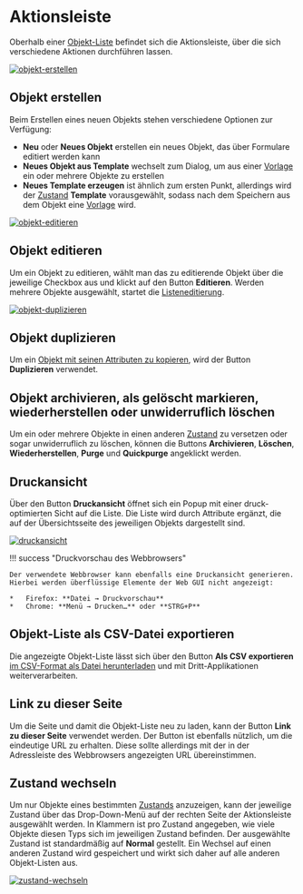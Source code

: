 # Aktionsleiste

Oberhalb einer [Objekt-Liste](index.md) befindet sich die Aktionsleiste, über die sich verschiedene Aktionen durchführen lassen.

[![objekt-erstellen](../../assets/images/de/grundlagen/aktionsleiste/1-al.png)](../../assets/images/de/grundlagen/aktionsleiste/1-al.png)

Objekt erstellen
----------------

Beim Erstellen eines neuen Objekts stehen verschiedene Optionen zur Verfügung:

*   **Neu** oder **Neues Objekt** erstellen ein neues Objekt, das über Formulare editiert werden kann
*   **Neues Objekt aus Template** wechselt zum Dialog, um aus einer [Vorlage](../../effizientes-dokumentieren/templates.md) ein oder mehrere Objekte zu erstellen
*   **Neues Template erzeugen** ist ähnlich zum ersten Punkt, allerdings wird der [Zustand](../lebens-und-dokumentationszyklus.md) **Template** vorausgewählt, sodass nach dem Speichern aus dem Objekt eine [Vorlage](../../effizientes-dokumentieren/templates.md) wird.

[![objekt-editieren](../../assets/images/de/grundlagen/aktionsleiste/2-al.png)](../../assets/images/de/grundlagen/aktionsleiste/2-al.png)

Objekt editieren
----------------

Um ein Objekt zu editieren, wählt man das zu editierende Objekt über die jeweilige Checkbox aus und klickt auf den Button **Editieren**. Werden mehrere Objekte ausgewählt, startet die [Listeneditierung](../../effizientes-dokumentieren/listeneditierung.md).

[![objekt-duplizieren](../../assets/images/de/grundlagen/aktionsleiste/3-al.png)](../../assets/images/de/grundlagen/aktionsleiste/3-al.png)

Objekt duplizieren
------------------

Um ein [Objekt mit seinen Attributen zu kopieren](../../effizientes-dokumentieren/objekte-duplizieren.md), wird der Button **Duplizieren** verwendet.

Objekt archivieren, als gelöscht markieren, wiederherstellen oder unwiderruflich löschen
----------------------------------------------------------------------------------------

Um ein oder mehrere Objekte in einen anderen [Zustand](../lebens-und-dokumentationszyklus.md) zu versetzen oder sogar unwiderruflich zu löschen, können die Buttons **Archivieren**, **Löschen**, **Wiederherstellen**, **Purge** und **Quickpurge** angeklickt werden.

Druckansicht
------------

Über den Button **Druckansicht** öffnet sich ein Popup mit einer druck-optimierten Sicht auf die Liste. Die Liste wird durch Attribute ergänzt, die auf der Übersichtsseite des jeweiligen Objekts dargestellt sind.

[![druckansicht](../../assets/images/de/grundlagen/aktionsleiste/4-al.png)](../../assets/images/de/grundlagen/aktionsleiste/4-al.png)

!!! success "Druckvorschau des Webbrowsers"

    Der verwendete Webbrowser kann ebenfalls eine Druckansicht generieren. Hierbei werden überflüssige Elemente der Web GUI nicht angezeigt:

    *   Firefox: **Datei → Druckvorschau**
    *   Chrome: **Menü → Drucken…** oder **STRG+P**

Objekt-Liste als CSV-Datei exportieren
--------------------------------------

Die angezeigte Objekt-Liste lässt sich über den Button **Als CSV exportieren** [im CSV-Format als Datei herunterladen](../../daten-konsolidieren/csv-datenexport.md) und mit Dritt-Applikationen weiterverarbeiten.

Link zu dieser Seite
--------------------

Um die Seite und damit die Objekt-Liste neu zu laden, kann der Button **Link zu dieser Seite** verwendet werden. Der Button ist ebenfalls nützlich, um die eindeutige URL zu erhalten. Diese sollte allerdings mit der in der Adressleiste des Webbrowsers angezeigten URL übereinstimmen.

Zustand wechseln
----------------

Um nur Objekte eines bestimmten [Zustands](../lebens-und-dokumentationszyklus.md) anzuzeigen, kann der jeweilige Zustand über das Drop-Down-Menü auf der rechten Seite der Aktionsleiste ausgewählt werden. In Klammern ist pro Zustand angegeben, wie viele Objekte diesen Typs sich im jeweiligen Zustand befinden. Der ausgewählte Zustand ist standardmäßig auf **Normal** gestellt. Ein Wechsel auf einen anderen Zustand wird gespeichert und wirkt sich daher auf alle anderen Objekt-Listen aus.

[![zustand-wechseln](../../assets/images/de/grundlagen/aktionsleiste/5-al.png)](../../assets/images/de/grundlagen/aktionsleiste/5-al.png)